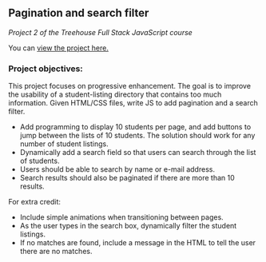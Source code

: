 ## Pagination and search filter
*Project 2 of the Treehouse Full Stack JavaScript course*

You can [view the project here.](https://zhenghaohe.github.io/Pagination/)

### Project objectives:
This project focuses on progressive enhancement. The goal is to improve the usability of a student-listing directory that contains too much information. Given HTML/CSS files, write JS to add pagination and a search filter.

* Add programming to display 10 students per page, and add buttons to jump between the lists of 10 students. The solution should work for any number of student listings.
* Dynamically add a search field so that users can search through the list of students.
* Users should be able to search by name or e-mail address.
* Search results should also be paginated if there are more than 10 results.

For extra credit:
* Include simple animations when transitioning between pages.
* As the user types in the search box, dynamically filter the student listings.
* If no matches are found, include a message in the HTML to tell the user there are no matches.
